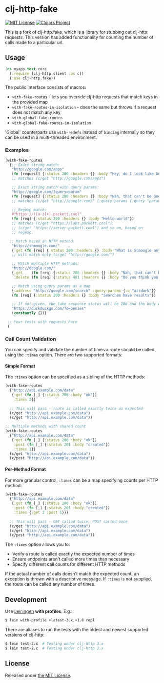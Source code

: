 # clj-http-fake 
[![MIT License](https://img.shields.io/badge/license-MIT-brightgreen.svg?style=flat)](https://www.tldrlegal.com/l/mit) 
[![Clojars Project](https://img.shields.io/clojars/v/org.clojars.bigsy/clj-http-fake.svg)](https://clojars.org/org.clojars.bigsy/clj-http-fake)

This is a fork of clj-http.fake, which is a library for stubbing out clj-http requests. This version has added
functionality for counting the number of calls made to a particular url.
## Usage

```clojure
(ns myapp.test.core
  (:require [clj-http.client :as c])
  (:use clj-http.fake))
```

The public interface consists of macros:

* ``with-fake-routes`` - lets you override clj-http requests that match keys in the provided map
* ``with-fake-routes-in-isolation`` - does the same but throws if a request does not match any key
* ``with-global-fake-routes``
* ``with-global-fake-routes-in-isolation``

'Global' counterparts use ``with-redefs`` instead of ``binding`` internally so they can be used in
a multi-threaded environment.

### Examples

```clojure
(with-fake-routes
  {;; Exact string match:
   "http://google.com/apps"
   (fn [request] {:status 200 :headers {} :body "Hey, do I look like Google.com?"})
   ;; matches (c/get "http://google.com/apps")

   ;; Exact string match with query params:
   "http://google.com/?query=param"
   (fn [request] {:status 200 :headers {} :body "Nah, that can't be Google!"})
   ;; matches (c/get "http://google.com/" {:query-params {:query "param"}})

   ;; Regexp match:
   #"https://([a-z]+).packett.cool"
   (fn [req] {:status 200 :headers {} :body "Hello world"})
   ;; matches (c/get "https://labs.packett.cool"),
   ;; (c/get "https://server.packett.cool") and so on, based on
   ;; regexp.

  ;; Match based an HTTP method:
   "http://shmoogle.com/"
   {:get (fn [req] {:status 200 :headers {} :body "What is Scmoogle anyways?"})}
   ;; will match only (c/get "http://google.com/")

   ;; Match multiple HTTP methods:
   "http://doogle.com/"
   {:get    (fn [req] {:status 200 :headers {} :body "Nah, that can't be Google!"})
    :delete (fn [req] {:status 401 :headers {} :body "Do you think you can delete me?!"})}

   ;; Match using query params as a map
   {:address "http://google.com/search" :query-params {:q "aardark"}}
   (fn [req] {:status 200 :headers {} :body "Searches have results"})

   ;; If not given, the fake response status will be 200 and the body will be "".
   "https://duckduckgo.com/?q=ponies"
   (constantly {})}

 ;; Your tests with requests here
 )
```

### Call Count Validation

You can specify and validate the number of times a route should be called using the `:times` option. There are two supported formats:

#### Simple Format
The `:times` option can be specified as a sibling of the HTTP methods:

```clojure
(with-fake-routes
  {"http://api.example.com/data"
   {:get (fn [_] {:status 200 :body "ok"})
    :times 2}}
  
  ;; This will pass - route is called exactly twice as expected
  (c/get "http://api.example.com/data")
  (c/get "http://api.example.com/data"))

;; Multiple methods with shared count
(with-fake-routes
  {"http://api.example.com/data"
   {:get (fn [_] {:status 200 :body "ok"})
    :post (fn [_] {:status 201 :body "created"})
    :times 1}}
  (c/get "http://api.example.com/data")
  (c/post "http://api.example.com/data"))
```

#### Per-Method Format
For more granular control, `:times` can be a map specifying counts per HTTP method:

```clojure
(with-fake-routes
  {"http://api.example.com/data"
   {:get (fn [_] {:status 200 :body "ok"})
    :post (fn [_] {:status 201 :body "created"})
    :times {:get 2 :post 1}}}
  
  ;; This will pass - GET called twice, POST called once
  (c/get "http://api.example.com/data")
  (c/get "http://api.example.com/data")
  (c/post "http://api.example.com/data"))
```
The `:times` option allows you to:
- Verify a route is called exactly the expected number of times
- Ensure endpoints aren't called more times than necessary
- Specify different call counts for different HTTP methods

If the actual number of calls doesn't match the expected count, an exception is thrown with a descriptive message. 
If `:times` is not supplied, the route can be called any number of times.

## Development

Use [Leiningen](https://leiningen.org) **with profiles**. E.g.:

```sh
$ lein with-profile +latest-3.x,+1.8 repl
```

There are aliases to run the tests with the oldest and newest supported versions of clj-http:

```sh
$ lein test-3.x  # Testing under clj-http 3.x
$ lein test-2.x  # Testing under clj-http 2.x
```

## License

Released under [the MIT License](http://www.opensource.org/licenses/mit-license.php).
